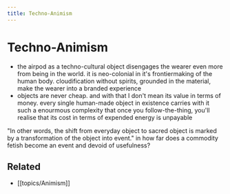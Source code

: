 ```yaml
---
title: Techno-Animism
---
```

# Techno-Animism

- the airpod as a techno-cultural object disengages the wearer even more from being in the world. it is neo-colonial in it's frontiermaking of the human body. cloudification without spirits, grounded in the material, make the wearer into a branded experience
- objects are never cheap. and with that I don't mean its value in terms of money. every single human-made object in existence carries with it such a enourmous complexity that once you follow-the-thing, you'll realise that its cost in terms of expended energy is unpayable

"In other words, the shift from everyday object to sacred object is marked by a transformation of the object into event." in how far does a commodity fetish become an event and devoid of usefulness?

## Related
- [[topics/Animism]]